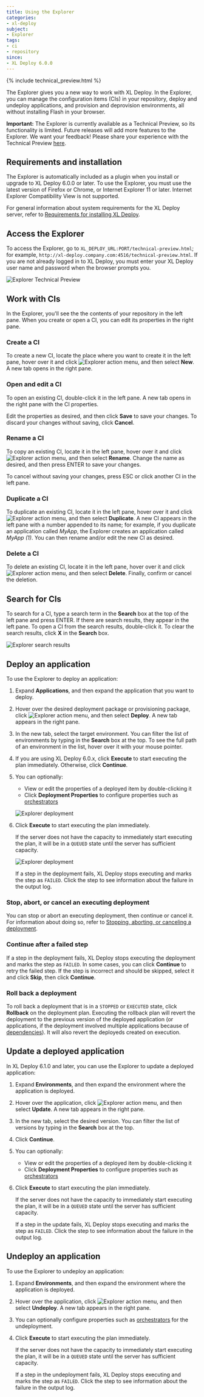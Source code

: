 ```yaml
---
title: Using the Explorer
categories:
- xl-deploy
subject:
- Explorer
tags:
- ci
- repository
since:
- XL Deploy 6.0.0
---
```


{% include technical_preview.html %}

The Explorer gives you a new way to work with XL Deploy. In the Explorer, you can manage the configuration items (CIs) in your repository, deploy and undeploy applications, and provision and deprovision environments, all without installing Flash in your browser.

**Important:** The Explorer is currently available as a Technical Preview, so its functionality is limited. Future releases will add more features to the Explorer. We want your feedback! Please share your experience with the Technical Preview [here](https://www.surveymonkey.com/r/N7JBZSN).

## Requirements and installation

The Explorer is automatically included as a plugin when you install or upgrade to XL Deploy 6.0.0 or later. To use the Explorer, you must use the latest version of Firefox or Chrome, or Internet Explorer 11 or later. Internet Explorer Compatibility View is not supported.

For general information about system requirements for the XL Deploy server, refer to [Requirements for installing XL Deploy](/xl-deploy/concept/requirements-for-installing-xl-deploy.html).

## Access the Explorer

To access the Explorer, go to `XL_DEPLOY_URL:PORT/technical-preview.html`; for example, `http://xl-deploy.company.com:4516/technical-preview.html`. If you are not already logged in to XL Deploy, you must enter your XL Deploy user name and password when the browser prompts you.

![Explorer Technical Preview](images/explorer.png)

## Work with CIs

In the Explorer, you'll see the the contents of your repository in the left pane. When you create or open a CI, you can edit its properties in the right pane.

### Create a CI

To create a new CI, locate the place where you want to create it in the left pane, hover over it and click ![Explorer action menu](/images/menu_three_dots.png), and then select **New**. A new tab opens in the right pane.

### Open and edit a CI

To open an existing CI, double-click it in the left pane. A new tab opens in the right pane with the CI properties.

Edit the properties as desired, and then click **Save** to save your changes. To discard your changes without saving, click **Cancel**.

### Rename a CI

To copy an existing CI, locate it in the left pane, hover over it and click ![Explorer action menu](/images/menu_three_dots.png), and then select **Rename**. Change the name as desired, and then press ENTER to save your changes.

To cancel without saving your changes, press ESC or click another CI in the left pane.

### Duplicate a CI

To duplicate an existing CI, locate it in the left pane, hover over it and click ![Explorer action menu](/images/menu_three_dots.png), and then select **Duplicate**. A new CI appears in the left pane with a number appended to its name; for example, if you duplicate an application called _MyApp_, the Explorer creates an application called _MyApp (1)_. You can then rename and/or edit the new CI as desired.

### Delete a CI

To delete an existing CI, locate it in the left pane, hover over it and click ![Explorer action menu](/images/menu_three_dots.png), and then select **Delete**. Finally, confirm or cancel the deletion.

## Search for CIs

To search for a CI, type a search term in the **Search** box at the top of the left pane and press ENTER. If there are search results, they appear in the left pane. To open a CI from the search results, double-click it. To clear the search results, click **X** in the **Search** box.

![Explorer search results](images/explorer-search-results.png)

## Deploy an application

To use the Explorer to deploy an application:

1. Expand **Applications**, and then expand the application that you want to deploy.
1. Hover over the desired deployment package or provisioning package, click ![Explorer action menu](/images/menu_three_dots.png), and then select **Deploy**. A new tab appears in the right pane.
1. In the new tab, select the target environment. You can filter the list of environments by typing in the **Search** box at the top. To see the full path of an environment in the list, hover over it with your mouse pointer.
1. If you are using XL Deploy 6.0.x, click **Execute** to start executing the plan immediately. Otherwise, click **Continue**.
1. You can optionally:

    * View or edit the properties of a deployed item by double-clicking it
    * Click **Deployment Properties** to configure properties such as [orchestrators](/xl-deploy/concept/understanding-orchestrators.html)

    ![Explorer deployment](images/explorer-deploy-02.png)

1. Click **Execute** to start executing the plan immediately.

    If the server does not have the capacity to immediately start executing the plan, it will be in a `QUEUED` state until the server has sufficient capacity.

    ![Explorer deployment](images/explorer-deploy-03.png)

    If a step in the deployment fails, XL Deploy stops executing and marks the step as `FAILED`. Click the step to see information about the failure in the output log.

### Stop, abort, or cancel an executing deployment

You can stop or abort an executing deployment, then continue or cancel it. For information about doing so, refer to [Stopping, aborting, or canceling a deployment](/xl-deploy/how-to/stop-abort-or-cancel-a-deployment.html).

### Continue after a failed step

If a step in the deployment fails, XL Deploy stops executing the deployment and marks the step as `FAILED`. In some cases, you can click **Continue** to retry the failed step. If the step is incorrect and should be skipped, select it and click **Skip**, then click **Continue**.

### Roll back a deployment

To roll back a deployment that is in a `STOPPED` or `EXECUTED` state, click **Rollback** on the deployment plan. Executing the rollback plan will revert the deployment to the previous version of the deployed application (or applications, if the deployment involved multiple applications because of [dependencies](/xl-deploy/concept/application-dependencies-in-xl-deploy.html)). It will also revert the deployeds created on execution.

## Update a deployed application

In XL Deploy 6.1.0 and later, you can use the Explorer to update a deployed application:

1. Expand **Environments**, and then expand the environment where the application is deployed.
1. Hover over the application, click ![Explorer action menu](/images/menu_three_dots.png), and then select **Update**. A new tab appears in the right pane.
1. In the new tab, select the desired version. You can filter the list of versions by typing in the **Search** box at the top.
1. Click **Continue**.
1. You can optionally:

    * View or edit the properties of a deployed item by double-clicking it
    * Click **Deployment Properties** to configure properties such as [orchestrators](/xl-deploy/concept/understanding-orchestrators.html)

1. Click **Execute** to start executing the plan immediately.

    If the server does not have the capacity to immediately start executing the plan, it will be in a `QUEUED` state until the server has sufficient capacity.

    If a step in the update fails, XL Deploy stops executing and marks the step as `FAILED`. Click the step to see information about the failure in the output log.

## Undeploy an application

To use the Explorer to undeploy an application:

1. Expand **Environments**, and then expand the environment where the application is deployed.
1. Hover over the application, click ![Explorer action menu](/images/menu_three_dots.png), and then select **Undeploy**. A new tab appears in the right pane.
1. You can optionally configure properties such as [orchestrators](/xl-deploy/concept/understanding-orchestrators.html) for the undeployment.
1. Click **Execute** to start executing the plan immediately.

    If the server does not have the capacity to immediately start executing the plan, it will be in a `QUEUED` state until the server has sufficient capacity.

    If a step in the undeployment fails, XL Deploy stops executing and marks the step as `FAILED`. Click the step to see information about the failure in the output log.
